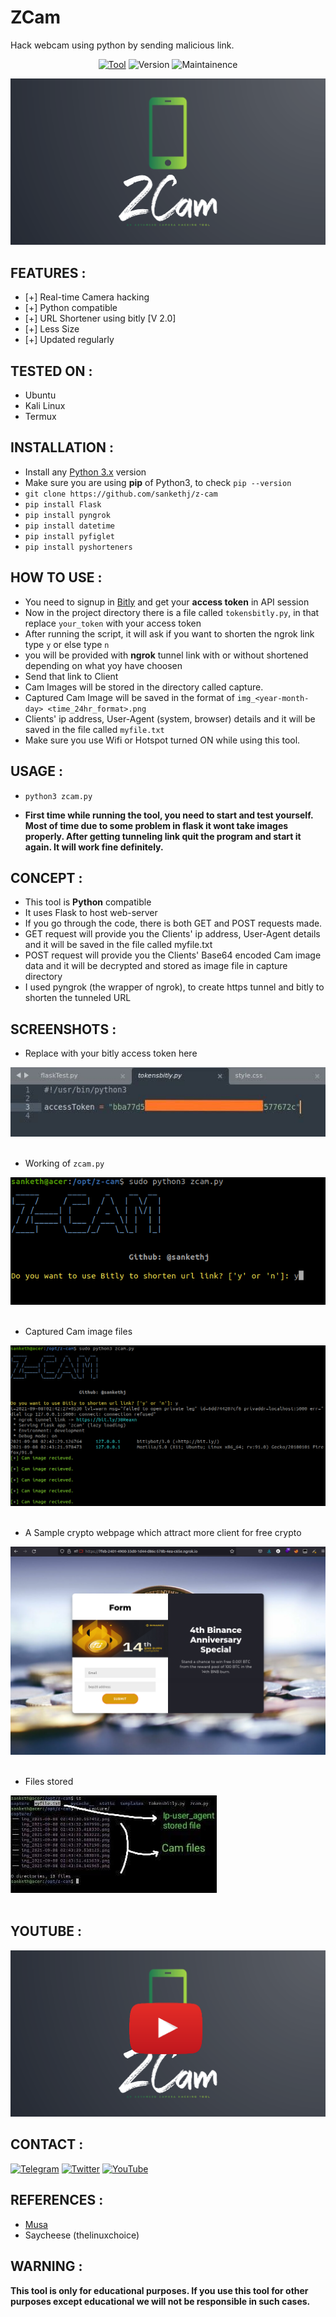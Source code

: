 # ZCam
Hack webcam using python by sending malicious link.

<p align="center">
<a href="https://github.com/sankethj/z-cam/"><img title="Tool" src="https://img.shields.io/badge/Tool-ZCam-green.svg?style=for-the-badge"></a>
<a><img title="Version" src="https://img.shields.io/badge/Version-2.0-green.svg?style=for-the-badge"></a>
<a><img title="Maintainence" src="https://img.shields.io/badge/Maintenance-Yes-green.svg?style=for-the-badge"></a>
</p>

![logo](/Images/logo.png)
  
## FEATURES :
* [+] Real-time Camera hacking
* [+] Python compatible
* [+] URL Shortener using bitly   [V 2.0]
* [+] Less Size
* [+] Updated regularly

## TESTED ON :
* Ubuntu
* Kali Linux
* Termux

## INSTALLATION :
* Install any [Python 3.x](https://docs.python-guide.org/starting/install3/linux/) version
* Make sure you are using **pip** of Python3, to check `pip --version`
* `git clone https://github.com/sankethj/z-cam`
* `pip install Flask`
* `pip install pyngrok`
* `pip install datetime`
* `pip install pyfiglet`
* `pip install pyshorteners`

## HOW TO USE :
- You need to signup in [Bitly](https://bitly.com/a/sign_up) and get your **access token** in API session
- Now in the project directory there is a file called `tokensbitly.py`, in that replace `your_token` with your access token
- After running the script, it will ask if you want to shorten the ngrok link type `y` or else type `n`
- you will be provided with **ngrok** tunnel link with or without shortened depending on what yoy have choosen
- Send that link to Client 
- Cam Images will be stored in the directory called capture.
- Captured Cam Image will be saved in the format of `img_<year-month-day> <time_24hr_format>.png`
- Clients' ip address, User-Agent (system, browser) details and it will be saved in the file called `myfile.txt`
- Make sure you use Wifi or Hotspot turned ON while using this tool.

## USAGE :
* `python3 zcam.py`
- **First time while running the tool, you need to start and test yourself. Most of time due to some problem in flask it wont take images properly. After getting tunneling link quit the program and start it again. It will work fine definitely.**

## CONCEPT :
- This tool is **Python** compatible
- It uses Flask to host web-server
- If you go through the code, there is both GET and POST requests made.
- GET request will provide you the Clients' ip address, User-Agent details and it will be saved in the file called myfile.txt
- POST request will provide you the Clients' Base64 encoded Cam image data and it will be decrypted and stored as image file in capture directory 
- I used pyngrok (the wrapper of ngrok), to create https tunnel and bitly to shorten the tunneled URL

## SCREENSHOTS :
* Replace with your bitly access token here 

![token](/Images/token1.jpg)
<br></br>
* Working of `zcam.py`

![tool1](/Images/tool1.png)
<br></br>
* Captured Cam image files

![tool2](/Images/tool2.png)
<br></br>
* A Sample crypto webpage which attract more client for free crypto

![webpage](/Images/webpage.png)
<br></br>
* Files stored

![files](/Images/final1.jpg) 
<br></br>

## YOUTUBE :
[![YOUTUBE](/Images/imageonline-co-logoadded.png)](https://www.youtube.com/embed/oy1LLH7Wt_4)

## CONTACT :
[![Telegram](https://img.shields.io/badge/TELEGRAM-Team_ETF-blue?style=for-the-badge&logo=telegram)](https://t.me/Team_ETF)
[![Twitter](https://img.shields.io/badge/TWITTER-SANKETH-blue?style=for-the-badge&logo=twitter)](https://twitter.com/SankethZ4N)
<a href="https://www.youtube.com/channel/UCJnx0yDhcTLWM3ZrAtSvaIw"><img title="YouTube" src="https://img.shields.io/badge/YouTube-Team ETF-blue?style=for-the-badge&logo=Youtube"></a>

## REFERENCES :
- [Musa](https://stackoverflow.com/users/1353011/musa) 
- Saycheese (thelinuxchoice)

## WARNING : 
**This tool is only for educational purposes. If you use this tool for other purposes except educational we will not be responsible in such cases.**

